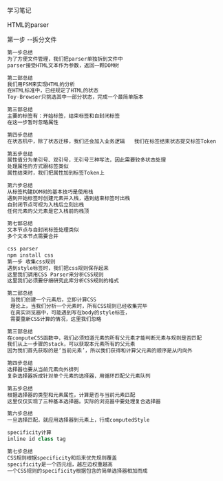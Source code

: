 学习笔记

HTML的parser

第一步 --拆分文件

```javascript
第一步总结
为了方便文件管理，我们把parser单独拆到文件中
parser接受HTML文本作为参数，返回一颗DOM树
```

```javascript
第二部总结
我们用FSM来实现HTML的分析
在HTML标准中，已经规定了HTML的状态
Toy-Browser只挑选其中一部分状态，完成一个最简单版本
```

```javascript
第三部总结
主要的标签有：开始标签，结束标签和自封闭标签
在这一步暂时忽略属性
```

```java
第四步总结
在状态机中，除了状态迁移，我们还会加入业务逻辑   我们在标签结束状态提交标签Token
```

```javascript
第五步总结
属性值分为单引号、双引号，无引号三种写法，因此需要较多状态处理
处理属性的方式跟标签类似
属性结束时，我们把属性加到标签Token上
```

```javascript
第六步总结
从标签构建DOM树的基本技巧是使用栈
遇到开始标签时创建元素并入栈，遇到结束标签时出栈
自封闭节点可视为入栈后立刻出栈
任何元素的父元素是它入栈前的栈顶
```

```javascript
第七部总结
文本节点与自封闭标签处理类似
多个文本节点需要合并
```

```javascript
css parser
npm install css
第一步 收集css规则
遇到style标签时，我们把css规则保存起来
这里我们调用CSS Parser来分析CSS规则
这里我们必须要仔细研究此库分析CSS规则的格式
```

```javascript
第二部总结
 当我们创建一个元素后，立即计算CSS
 理论上，当我们分析一个元素时，所有CSS规则已经收集完毕
 在真实浏览器中，可能遇到写在body的style标签，
 需要重新CSS计算的情况，这里我们忽略
```

```javascript
第三部总结
在computeCSS函数中，我们必须知道元素的所有父元素才能判断元素与规则是否匹配
我们从上一步骤的stack，可以获取本元素所有的父元素
因为我们首先获取的是‘当前元素’，所以我们获得和计算父元素的顺序是从内向外
```

```javascript
第四步总结
选择器也要从当前元素向外排列
复杂选择器拆成针对单个元素的选择器，用循环匹配父元素队列
```

```javascript
第五步总结
根据选择器的类型和元素属性，计算是否与当前元素匹配
这里仅仅实现了三种基本选择器。实际的浏览器中要处理复合选择器
```

```javascript
第六步总结
一旦选择匹配，就应用选择器到元素上，行成computedStyle
```

```javascript
specificity计算
inline id class tag
```

```javascript
第七步总结
CSS规则根据specificity和后来优先规则覆盖
specificity是一个四元组，越左边权重越高
一个CSS规则的specificity根据包含的简单选择器相加而成
```

